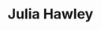 ---
title: Julia Hawley
headshot: images/uploads/Julia_Hawley.jpg
role: Signage
year: Sophomore
major: Industrial Design
lead: false
---